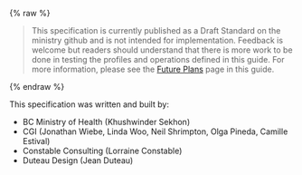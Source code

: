 {% raw %}
<blockquote class="stu-note">
<p>
This specification is currently published as a Draft Standard on the ministry github and is not intended for implementation.  Feedback is welcome but readers should understand that there is more work to be done in testing the profiles and operations defined in this guide.  For more information, please see the <a href="future.html">Future Plans</a> page in this guide.</p>
</blockquote>
{% endraw %}

This specification was written and built by:

* BC Ministry of Health (Khushwinder Sekhon)
* CGI (Jonathan Wiebe, Linda Woo, Neil Shrimpton, Olga Pineda, Camille Estival)
* Constable Consulting (Lorraine Constable)
* Duteau Design (Jean Duteau)
